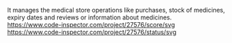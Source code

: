 It manages the medical store operations like purchases, stock of medicines, expiry dates and reviews or information about medicines.
https://www.code-inspector.com/project/27576/score/svg
https://www.code-inspector.com/project/27576/status/svg
